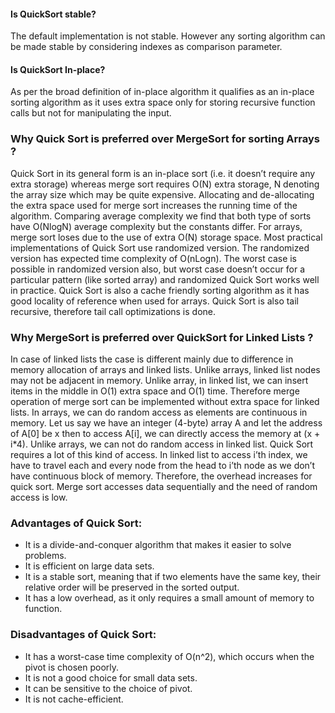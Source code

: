 #### Is QuickSort stable?

The default implementation is not stable. However any sorting algorithm can be made stable by considering indexes as comparison parameter.

#### Is QuickSort In-place?

As per the broad definition of in-place algorithm it qualifies as an in-place sorting algorithm as it uses extra space only for storing recursive function calls but not for manipulating the input.

### Why Quick Sort is preferred over MergeSort for sorting Arrays ?

Quick Sort in its general form is an in-place sort (i.e. it doesn’t require any extra storage) whereas merge sort requires O(N) extra storage, N denoting the array size which may be quite expensive. Allocating and de-allocating the extra space used for merge sort increases the running time of the algorithm. Comparing average complexity we find that both type of sorts have O(NlogN) average complexity but the constants differ. For arrays, merge sort loses due to the use of extra O(N) storage space.
Most practical implementations of Quick Sort use randomized version. The randomized version has expected time complexity of O(nLogn). The worst case is possible in randomized version also, but worst case doesn’t occur for a particular pattern (like sorted array) and randomized Quick Sort works well in practice.
Quick Sort is also a cache friendly sorting algorithm as it has good locality of reference when used for arrays.
Quick Sort is also tail recursive, therefore tail call optimizations is done.

### Why MergeSort is preferred over QuickSort for Linked Lists ?

In case of linked lists the case is different mainly due to difference in memory allocation of arrays and linked lists. Unlike arrays, linked list nodes may not be adjacent in memory. Unlike array, in linked list, we can insert items in the middle in O(1) extra space and O(1) time. Therefore merge operation of merge sort can be implemented without extra space for linked lists.
In arrays, we can do random access as elements are continuous in memory. Let us say we have an integer (4-byte) array A and let the address of A[0] be x then to access A[i], we can directly access the memory at (x + i\*4). Unlike arrays, we can not do random access in linked list. Quick Sort requires a lot of this kind of access. In linked list to access i’th index, we have to travel each and every node from the head to i’th node as we don’t have continuous block of memory. Therefore, the overhead increases for quick sort. Merge sort accesses data sequentially and the need of random access is low.

### Advantages of Quick Sort:

- It is a divide-and-conquer algorithm that makes it easier to solve problems.
- It is efficient on large data sets.
- It is a stable sort, meaning that if two elements have the same key, their relative order will be preserved in the sorted output.
- It has a low overhead, as it only requires a small amount of memory to function.

### Disadvantages of Quick Sort:

- It has a worst-case time complexity of O(n^2), which occurs when the pivot is chosen poorly.
- It is not a good choice for small data sets.
- It can be sensitive to the choice of pivot.
- It is not cache-efficient.
